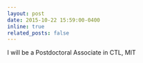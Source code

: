 ```yaml
---
layout: post
date: 2015-10-22 15:59:00-0400
inline: true
related_posts: false
---
```


I will be a Postdoctoral Associate in CTL, MIT
